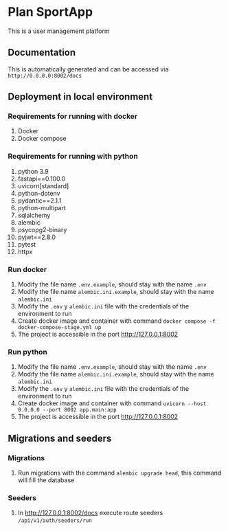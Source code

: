 # Plan SportApp

This is a user management platform

## Documentation
This is automatically generated and can be accessed via `http://0.0.0.0:8002/docs`

## Deployment in local environment
### Requirements for running with docker
1. Docker
2. Docker compose

### Requirements for running with python
1. python 3.9
2. fastapi==0.100.0
3. uvicorn[standard]
4. python-dotenv 
5. pydantic==2.1.1 
6. python-multipart 
7. sqlalchemy 
8. alembic 
9. psycopg2-binary 
10. pyjwt==2.8.0 
11. pytest 
12. httpx

### Run docker
1. Modify the file name `.env.example`, should stay with the name `.env`
2. Modify the file name `alembic.ini.example`, should stay with the name `alembic.ini`
3. Modify the `.env` y `alembic.ini` file with the credentials of the environment to run
4. Create docker image and container with command `docker compose -f docker-compose-stage.yml up`
5. The project is accessible in the port http://127.0.0.1:8002

### Run python
1. Modify the file name `.env.example`, should stay with the name `.env`
2. Modify the file name `alembic.ini.example`, should stay with the name `alembic.ini`
3. Modify the `.env` y `alembic.ini` file with the credentials of the environment to run
4. Create docker image and container with command `uvicorn --host 0.0.0.0 --port 8002 app.main:app`
5. The project is accessible in the port http://127.0.0.1:8002


## Migrations and seeders
### Migrations
1. Run migrations with the command `alembic upgrade head`, this command will fill the database

### Seeders
1. In http://127.0.0.1:8002/docs execute route seeders `/api/v1/auth/seeders/run`
